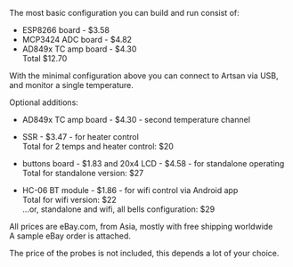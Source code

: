 The most basic configuration you can build and run consist of:
- ESP8266 board - $3.58
- MCP3424 ADC board - $4.82
- AD849x TC amp board - $4.30\
Total $12.70

With the minimal configuration above you can connect to Artsan via USB, and monitor a single temperature.

Optional additions:
- AD849x TC amp board - $4.30 - second temperature channel
- SSR - $3.47 - for heater control\
Total for 2 temps and heater control: $20

- buttons board - $1.83 and 20x4 LCD - $4.58 - for standalone operating\
Total for standalone version: $27

- HC-06 BT module - $1.86 - for wifi control via Android app\
Total for wifi version: $22\
...or, standalone and wifi, all bells configuration: $29

All prices are eBay.com, from Asia, mostly with free shipping worldwide\
A sample eBay order is attached.

The price of the probes is not included, this depends a lot of your choice.
